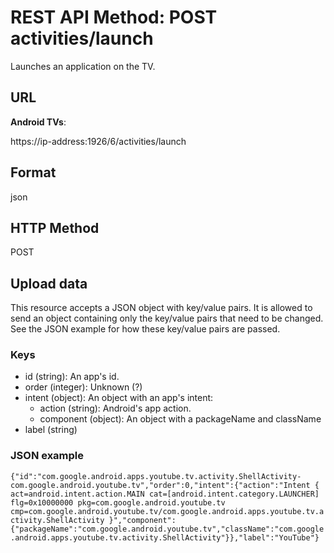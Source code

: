 # REST API Method: POST activities/launch
Launches an application on the TV.
## URL
**Android TVs**:

https://ip-address:1926/6/activities/launch

## Format
json
## HTTP Method
POST
## Upload data
This resource accepts a JSON object with key/value pairs. It is allowed to send an object containing only the key/value pairs that need to be changed. See the JSON example for how these key/value pairs are passed.
### Keys
* id (string): An app's id.
* order (integer): Unknown (?)
* intent (object): An object with an app's intent:
  * action (string): Android's app action.
  * component (object): An object with a packageName and className
* label (string)

### JSON example
`{"id":"com.google.android.apps.youtube.tv.activity.ShellActivity-com.google.android.youtube.tv","order":0,"intent":{"action":"Intent { act=android.intent.action.MAIN cat=[android.intent.category.LAUNCHER] flg=0x10000000 pkg=com.google.android.youtube.tv cmp=com.google.android.youtube.tv/com.google.android.apps.youtube.tv.activity.ShellActivity }","component":{"packageName":"com.google.android.youtube.tv","className":"com.google.android.apps.youtube.tv.activity.ShellActivity"}},"label":"YouTube"}`
